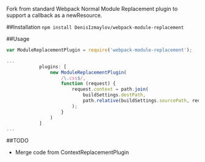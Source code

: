 Fork from standard Webpack Normal Module Replacement plugin to support a callback as a newResource.

##Installation
`npm install DenisIzmaylov/webpack-module-replacement`

##Usage
```javascript
var ModuleReplacementPlugin = require('webpack-module-replacement');

...
            plugins: [
                new ModuleReplacementPlugin(
                    /\.css$/,
                    function (request) {
                        request.context = path.join(
                            buildSettings.destPath,
                            path.relative(buildSettings.sourcePath, request.context)
                        );
                    }
                )
            ]
...
```

##TODO
- Merge code from ContextReplacementPlugin
